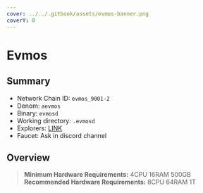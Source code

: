 ```yaml
---
cover: ../../.gitbook/assets/evmos-banner.png
coverY: 0
---
```


# Evmos

## Summary

* Network Chain ID: `evmos_9001-2`
* Denom: `aevmos`
* Binary: `evmosd`
* Working directory: `.evmosd`
* Explorers: [LINK](https://evmos.explorers.guru/)
* Faucet: Ask in discord channel

## Overview

> **Minimum Hardware Requirements:** 4CPU 16RAM 500GB \
> **Recommended Hardware Requirements:** 8CPU 64RAM 1T

